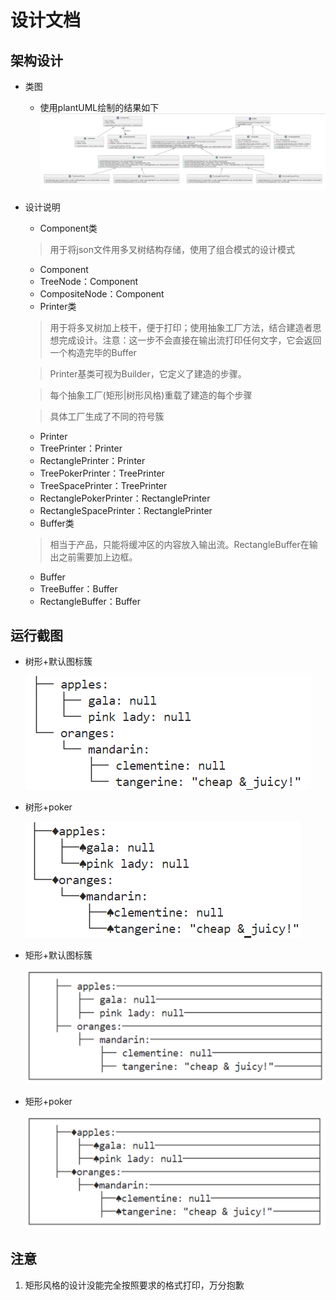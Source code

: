 # 设计文档

## 架构设计

- 类图

  - 使用plantUML绘制的结果如下
    ![alt text](image/设计文档/image.png)
- 设计说明

  - Component类

  > 用于将json文件用多叉树结构存储，使用了组合模式的设计模式
  >

  - Component
  - TreeNode：Component
  - CompositeNode：Component
  - Printer类

  > 用于将多叉树加上枝干，便于打印；使用抽象工厂方法，结合建造者思想完成设计。注意：这一步不会直接在输出流打印任何文字，它会返回一个构造完毕的Buffer
  >

  > Printer基类可视为Builder，它定义了建造的步骤。
  >

  > 每个抽象工厂(矩形|树形风格)重载了建造的每个步骤
  >

  > 具体工厂生成了不同的符号簇
  >

  - Printer
  - TreePrinter：Printer
  - RectanglePrinter：Printer
  - TreePokerPrinter：TreePrinter
  - TreeSpacePrinter：TreePrinter
  - RectanglePokerPrinter：RectanglePrinter
  - RectangleSpacePrinter：RectanglePrinter
  - Buffer类

  > 相当于产品，只能将缓冲区的内容放入输出流。RectangleBuffer在输出之前需要加上边框。
  >

  - Buffer
  - TreeBuffer：Buffer
  - RectangleBuffer：Buffer

## 运行截图

- 树形+默认图标簇

  ![alt text](image/设计文档/image-1.png)
- 树形+poker

  ![alt text](image/设计文档/image-2.png)
- 矩形+默认图标簇

  ![1717318140585](image/设计文档/image-3.png)
- 矩形+poker

  ![1717318168633](image/设计文档/image-4.png)

## 注意

1. 矩形风格的设计没能完全按照要求的格式打印，万分抱歉
